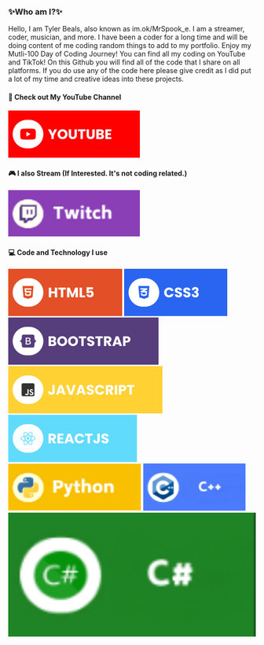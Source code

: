 ### ✨Who am I?✨
Hello, I am Tyler Beals, also known as im.ok/MrSpook_e. I am a streamer, coder, musician, and more. I have been a coder for a long time and will be doing content of me coding random things to add to my portfolio. Enjoy my Mutli-100 Day of Coding Journey! You can find all my coding on YouTube and TikTok! On this Github you will find all of the code that I share on all platforms. If you do use any of the code here please give credit as I did put a lot of my time and creative ideas into these projects.

#### 🔗 Check out My YouTube Channel
[![YouTube](./assets/youtube.svg)](https://www.youtube.com/@im.xk_)

#### 🎮 I also Stream (If Interested. It's not coding related.)
[![Twitch](./assets/twitch.svg)](https://www.twitch.tv/mrspook_e)

#### 💻 Code and Technology I use
![HTML5](./assets/html-5.svg) ![CSS3](./assets/css-3.svg) ![Bootstrap](./assets/bootstrap.svg) ![Javascript](./assets/javascript.svg) ![ReactJS](./assets/reactjs.svg) ![Python](./assets/python.svg) ![C++](./assets/c-plus-plus.svg) ![C#](./assets/c-sharp.svg)
